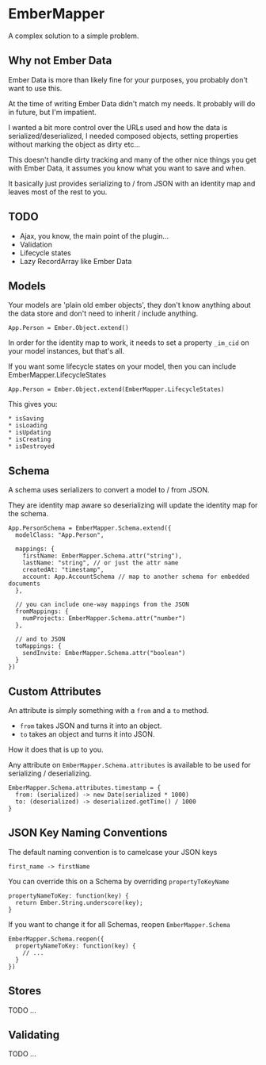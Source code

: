# EmberMapper

A complex solution to a simple problem.

## Why not Ember Data

Ember Data is more than likely fine for your purposes, you probably don't want
to use this.

At the time of writing Ember Data didn't match my needs. It probably will do in future, but I'm impatient.

I wanted a bit more control over the URLs used and how the data is serialized/deserialized,
I needed composed objects, setting properties without marking the object as dirty etc...

This doesn't handle dirty tracking and many of the other nice things you get with Ember Data,
it assumes you know what you want to save and when.

It basically just provides serializing to / from JSON with an identity map and leaves most of the rest to you.

## TODO

* Ajax, you know, the main point of the plugin...
* Validation
* Lifecycle states
* Lazy RecordArray like Ember Data

## Models

Your models are 'plain old ember objects', they don't know anything about the
data store and don't need to inherit / include anything.

    App.Person = Ember.Object.extend()

In order for the identity map to work, it needs to set a property `_im_cid` on
your model instances, but that's all.

If you want some lifecycle states on your model, then you can include EmberMapper.LifecycleStates

    App.Person = Ember.Object.extend(EmberMapper.LifecycleStates)

This gives you:

    * isSaving
    * isLoading
    * isUpdating
    * isCreating
    * isDestroyed

## Schema

A schema uses serializers to convert a model to / from JSON.

They are identity map aware so deserializing will update the identity map for the schema.

    App.PersonSchema = EmberMapper.Schema.extend({
      modelClass: "App.Person",

      mappings: {
        firstName: EmberMapper.Schema.attr("string"),
        lastName: "string", // or just the attr name
        createdAt: "timestamp",
        account: App.AccountSchema // map to another schema for embedded documents
      },

      // you can include one-way mappings from the JSON
      fromMappings: {
        numProjects: EmberMapper.Schema.attr("number")
      },

      // and to JSON
      toMappings: {
        sendInvite: EmberMapper.Schema.attr("boolean")
      }
    })

## Custom Attributes

An attribute is simply something with a `from` and a `to` method.

* `from` takes JSON and turns it into an object.
* `to` takes an object and turns it into JSON.

How it does that is up to you.

Any attribute on `EmberMapper.Schema.attributes` is available to be used for serializing / deserializing.

    EmberMapper.Schema.attributes.timestamp = {
      from: (serialized) -> new Date(serialized * 1000)
      to: (deserialized) -> deserialized.getTime() / 1000
    }

## JSON Key Naming Conventions

The default naming convention is to camelcase your JSON keys

    first_name -> firstName

You can override this on a Schema by overriding `propertyToKeyName`

    propertyNameToKey: function(key) {
      return Ember.String.underscore(key);
    }

If you want to change it for all Schemas, reopen `EmberMapper.Schema`

    EmberMapper.Schema.reopen({
      propertyNameToKey: function(key) {
        // ...
      }
    })


## Stores

TODO ...


## Validating

TODO ...
